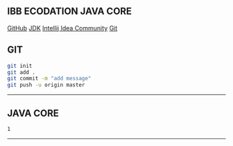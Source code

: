 ## IBB ECODATION JAVA CORE
[GitHub](https://github.com/elnurkerimli/ibb_ecodation_javacore.git)
[JDK](https://www.oracle.com/tr/java/technologies/downloads/#java23)
[Intellij Idea Community](https://www.jetbrains.com/idea/download/?section=mac)
[Git](https://git-scm.com/downloads)

## GIT
```sh
git init
git add .
git commit -m "add message"
git push -u origin master
```
---

## JAVA CORE
```sh
1
```
---